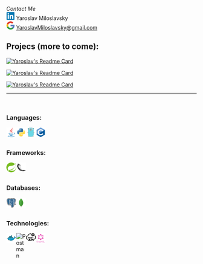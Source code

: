 <i> Contact Me </i>
<br>
[<img align="" alt="Yaroslav Miloslavsky | LinkedIn" width="22px" src="https://raw.githubusercontent.com/devicons/devicon/master/icons/linkedin/linkedin-original.svg" />][linkedin] 
Yaroslav Miloslavsky
<br>
<img align="" alt="Yaroslav Miloslavsky | LinkedIn" width="22px" src="https://raw.githubusercontent.com/devicons/devicon/master/icons/google/google-original.svg" /> YaroslavMiloslavsky@gmail.com

## Projecs (more to come):

[![Yaroslav's Readme Card](https://github-readme-stats.vercel.app/api/pin/?username=YaroslavMiloslavsky&repo=ToDoList-App)]( https://github.com/YaroslavMiloslavsky/ToDoList-App)

[![Yaroslav's Readme Card](https://github-readme-stats.vercel.app/api/pin/?username=YaroslavMiloslavsky&repo=Bio_Lab)](https://github.com/YaroslavMiloslavsky/Bio_Lab)

[![Yaroslav's Readme Card](https://github-readme-stats.vercel.app/api/pin/?username=YaroslavMiloslavsky&repo=Assembly-Parser)]( https://github.com/YaroslavMiloslavsky/Assembly-Parser)

 

<hr />
<br />

### Languages:
<img align="left" alt="Java" width="26px" src="https://raw.githubusercontent.com/devicons/devicon/master/icons/java/java-original.svg" />

<img align="left" alt="Python" width="26px" src="https://raw.githubusercontent.com/devicons/devicon/master/icons/python/python-original.svg" />

<img align="left" alt="Go" width="26px" src="https://raw.githubusercontent.com/devicons/devicon/master/icons/go/go-original.svg" />

<img align="left" alt="C" width="26px" src="https://raw.githubusercontent.com/devicons/devicon/master/icons/c/c-original.svg" />


<br />
<br />


### Frameworks:
<img align="left" alt="Spring" width="26px" src="https://raw.githubusercontent.com/devicons/devicon/master/icons/spring/spring-original.svg" />

<img align="left" alt="Flask" width="26px" src="https://raw.githubusercontent.com/devicons/devicon/master/icons/flask/flask-original.svg" />

<br />
<br />

### Databases:

<img align="left" alt="Postgres" width="26px" src="https://raw.githubusercontent.com/devicons/devicon/master/icons/postgresql/postgresql-original.svg" />

<img align="left" alt="MongoDB" width="26px" src="https://raw.githubusercontent.com/devicons/devicon/master/icons/mongodb/mongodb-original.svg" />

<br />
<br />

### Technologies:

<img align="left" alt="Docker" width="26px" src="https://raw.githubusercontent.com/devicons/devicon/master/icons/docker/docker-original.svg" />

<img align="left" alt="Postman" width="26px" src="https://raw.githubusercontent.com/flathub/com.getpostman.Postman/master/logo-mark.svg" />

<img align="left" alt="RestAPI" width="26px" src="custom-icons/rest-api.svg" />

<img align="left" alt="GraphQL" width="26px" src="https://raw.githubusercontent.com/devicons/devicon/master/icons/graphql/graphql-plain-wordmark.svg" />

<br />
<br />





[linkedin]: https://www.linkedin.com/in/yaroslav-miloslavsky/
